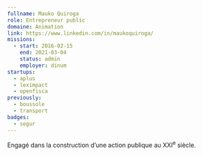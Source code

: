 ```yaml
---
fullname: Mauko Quiroga
role: Entrepreneur public
domaine: Animation
link: https://www.linkedin.com/in/maukoquiroga/
missions:
  - start: 2016-02-15
    end: 2021-03-04
    status: admin
    employer: dinum
startups:
  - aplus
  - leximpact
  - openfisca
previously:
  - boussole
  - transport
badges:
  - segur
---
```


Engagé dans la construction d’une action publique au XXI<sup>e</sup> siècle.
